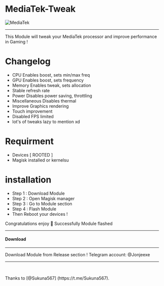 # MediaTek-Tweak
![MediaTek](https://github.com/user-attachments/assets/bc7602f7-797e-4b34-b65c-315940b76583)

<div>

---

This Module will tweak your MediaTek processor and improve performance in Gaming !

# Changelog
- CPU Enables boost, sets min/max freq
- GPU Enables boost, sets frequency
- Memory Enables tweak, sets allocation
- Stable refresh rate
- Power Disables power saving, throttling
- Miscellaneous Disables thermal
- Improve Graphics rendering 
- Touch improvement
- Disabled FPS limited
- lot's of tweaks lazy to mention xd
  
# Requirment 
- Devices [ ROOTED ]
- Magisk installed or kernelsu
  
# installation 
- Step 1 : Download Module
- Step 2 : Open Magisk manager
- Step 3 : Go to Module section
- Step 4 : Flash Module
- Then Reboot your devices !

Congratulations enjoy 🎉 
Successfully Module flashed

---

</div>

<h4>Download </h4>

<div>

---

Download Module from Release section !
Telegram account: @Jonjeexe
  
---
  
</div>
<br>
<p>
Thanks to [@Sukuna567] (https://t.me/Sukuna567).
</p>
